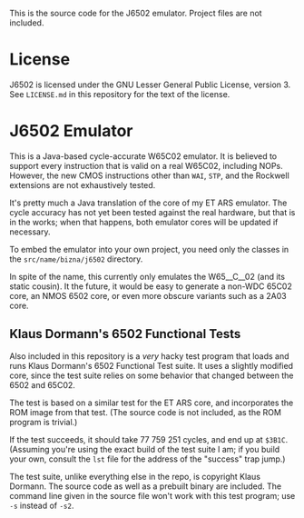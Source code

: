 This is the source code for the J6502 emulator. Project files are not included.

License
=======

J6502 is licensed under the GNU Lesser General Public License, version 3. See `LICENSE.md` in this repository for the text of the license.

J6502 Emulator
=============

This is a Java-based cycle-accurate W65C02 emulator. It is believed to support every instruction that is valid on a real W65C02, including NOPs. However, the new CMOS instructions other than `WAI`, `STP`, and the Rockwell extensions are not exhaustively tested.

It's pretty much a Java translation of the core of my ET ARS emulator. The cycle accuracy has not yet been tested against the real hardware, but that is in the works; when that happens, both emulator cores will be updated if necessary.

To embed the emulator into your own project, you need only the classes in the
`src/name/bizna/j6502` directory.

In spite of the name, this currently only emulates the W65__C__02 (and its static cousin). It the future, it would be easy to generate a non-WDC 65C02 core, an NMOS 6502 core, or even more obscure variants such as a 2A03 core.

Klaus Dormann's 6502 Functional Tests
--------------------------------------

Also included in this repository is a _very_ hacky test program that loads and runs Klaus Dormann's 6502 Functional Test suite. It uses a slightly modified core, since the test suite relies on some behavior that changed between the 6502 and 65C02.

The test is based on a similar test for the ET ARS core, and incorporates the ROM image from that test. (The source code is not included, as the ROM program is trivial.)

If the test succeeds, it should take 77 759 251 cycles, and end up at `$3B1C`. (Assuming you're using the exact build of the test suite I am; if you build your own, consult the `lst` file for the address of the "success" trap jump.)

The test suite, unlike everything else in the repo, is copyright Klaus Dormann. The source code as well as a prebuilt binary are included. The command line given in the source file won't work with this test program; use `-s` instead of `-s2`.
